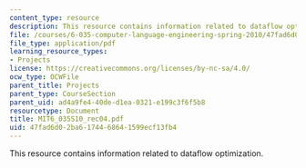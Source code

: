 ```yaml
---
content_type: resource
description: This resource contains information related to dataflow optimization.
file: /courses/6-035-computer-language-engineering-spring-2010/47fad6d02ba6174468641599ecf13fb4_MIT6_035S10_rec04.pdf
file_type: application/pdf
learning_resource_types:
- Projects
license: https://creativecommons.org/licenses/by-nc-sa/4.0/
ocw_type: OCWFile
parent_title: Projects
parent_type: CourseSection
parent_uid: ad4a9fe4-40de-d1ea-0321-e199c3f6f5b8
resourcetype: Document
title: MIT6_035S10_rec04.pdf
uid: 47fad6d0-2ba6-1744-6864-1599ecf13fb4
---
```

This resource contains information related to dataflow optimization.